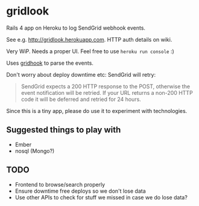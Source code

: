 # gridlook

Rails 4 app on Heroku to log SendGrid webhook events.

See e.g. <http://gridlook.herokuapp.com>. HTTP auth details on wiki.

Very WiP. Needs a proper UI. Feel free to use `heroku run console` :)

Uses [gridhook](https://github.com/injekt/gridhook) to parse the events.

Don't worry about deploy downtime etc: SendGrid will retry:

> SendGrid expects a 200 HTTP response to the POST, otherwise the event notification will be retried.
> If your URL returns a non-200 HTTP code it will be deferred and retried for 24 hours.

Since this is a tiny app, please do use it to experiment with technologies.

## Suggested things to play with
* Ember
* nosql (Mongo?)

## TODO
* Frontend to browse/search properly
* Ensure downtime free deploys so we don't lose data
* Use other APIs to check for stuff we missed in case we do lose data?
